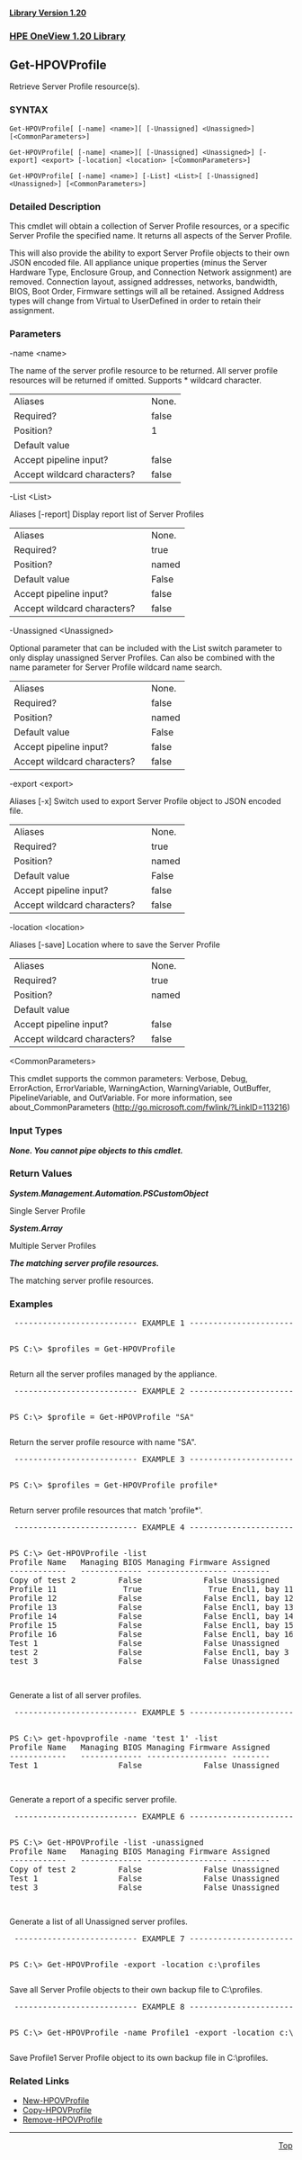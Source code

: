 ﻿<a name="top"></a>
 <h4><a href="#1.20">Library Version 1.20</a></h4>
 <a name="1.20"></a>

### <u>HPE OneView 1.20 Library</u>

## Get-HPOVProfile
<p>
Retrieve Server Profile resource(s).

### SYNTAX
<p>
<pre><code>Get-HPOVProfile[ [-name] &lt;name&gt;][ [-Unassigned] &lt;Unassigned&gt;] [&lt;CommonParameters&gt;]</code></pre>
 <pre><code>Get-HPOVProfile[ [-name] &lt;name&gt;][ [-Unassigned] &lt;Unassigned&gt;] [-export] &lt;export&gt; [-location] &lt;location&gt; [&lt;CommonParameters&gt;]</code></pre>
 <pre><code>Get-HPOVProfile[ [-name] &lt;name&gt;] [-List] &lt;List&gt;[ [-Unassigned] &lt;Unassigned&gt;] [&lt;CommonParameters&gt;]</code></pre>

### Detailed Description
<p>
This cmdlet will obtain a collection of Server Profile resources, or a specific Server Profile the specified name. It returns all aspects of the Server Profile.

This will also provide the ability to export Server Profile objects to their own JSON encoded file.  All appliance unique properties (minus the Server Hardware Type, Enclosure Group, and Connection Network assignment) are removed.  Connection layout, assigned addresses, networks, bandwidth, BIOS, Boot Order, Firmware settings will all be retained.  Assigned Address types will change from Virtual to UserDefined in order to retain their assignment.


### Parameters

-name &lt;name&gt;<p>
The name of the server profile resource to be returned.  All server profile resources will be returned if omitted.  Supports * wildcard character.

<table><tbody><tr><td>Aliases</td><td>None.</td></tr><tr><td>Required?</td><td>false</td></tr><tr><td>Position?</td><td>1</td></tr><tr><td>Default value</td><td></td></tr><tr><td>Accept pipeline input?</td><td>false</td></tr><tr><td>Accept wildcard characters?&nbsp;&nbsp;&nbsp; </td><td>false</td></tr></tbody></table>

 -List &lt;List&gt;<p>
Aliases [-report]
Display report list of Server Profiles

<table><tbody><tr><td>Aliases</td><td>None.</td></tr><tr><td>Required?</td><td>true</td></tr><tr><td>Position?</td><td>named</td></tr><tr><td>Default value</td><td>False</td></tr><tr><td>Accept pipeline input?</td><td>false</td></tr><tr><td>Accept wildcard characters?&nbsp;&nbsp;&nbsp; </td><td>false</td></tr></tbody></table>

 -Unassigned &lt;Unassigned&gt;<p>
Optional parameter that can be included with the List switch parameter to only display unassigned Server Profiles.  Can also be combined with the name parameter for Server Profile wildcard name search.

<table><tbody><tr><td>Aliases</td><td>None.</td></tr><tr><td>Required?</td><td>false</td></tr><tr><td>Position?</td><td>named</td></tr><tr><td>Default value</td><td>False</td></tr><tr><td>Accept pipeline input?</td><td>false</td></tr><tr><td>Accept wildcard characters?&nbsp;&nbsp;&nbsp; </td><td>false</td></tr></tbody></table>

 -export &lt;export&gt;<p>
Aliases [-x]
Switch used to export Server Profile object to JSON encoded file.

<table><tbody><tr><td>Aliases</td><td>None.</td></tr><tr><td>Required?</td><td>true</td></tr><tr><td>Position?</td><td>named</td></tr><tr><td>Default value</td><td>False</td></tr><tr><td>Accept pipeline input?</td><td>false</td></tr><tr><td>Accept wildcard characters?&nbsp;&nbsp;&nbsp; </td><td>false</td></tr></tbody></table>

 -location &lt;location&gt;<p>
Aliases [-save]
Location where to save the Server Profile

<table><tbody><tr><td>Aliases</td><td>None.</td></tr><tr><td>Required?</td><td>true</td></tr><tr><td>Position?</td><td>named</td></tr><tr><td>Default value</td><td></td></tr><tr><td>Accept pipeline input?</td><td>false</td></tr><tr><td>Accept wildcard characters?&nbsp;&nbsp;&nbsp; </td><td>false</td></tr></tbody></table>

 &lt;CommonParameters&gt;

This cmdlet supports the common parameters: Verbose, Debug, ErrorAction, ErrorVariable, WarningAction, WarningVariable, OutBuffer, PipelineVariable, and OutVariable. For more information, see about_CommonParameters (<a href="http://go.microsoft.com/fwlink/?LinkID=113216">http://go.microsoft.com/fwlink/?LinkID=113216</a>)<p>

### Input Types

_**None.  You cannot pipe objects to this cmdlet.**_
 


### Return Values

_**System.Management.Automation.PSCustomObject**_
 
Single Server Profile

 _**System.Array**_
 
Multiple Server Profiles

 _**The matching server profile resources.**_
 

 The matching server profile resources.



### Examples

<pre> -------------------------- EXAMPLE 1 --------------------------<p>
PS C:\> $profiles = Get-HPOVProfile
</pre>
Return all the server profiles managed by the appliance.


 <pre> -------------------------- EXAMPLE 2 --------------------------<p>
PS C:\> $profile = Get-HPOVProfile "SA"
</pre>
Return the server profile resource with name "SA".


 <pre> -------------------------- EXAMPLE 3 --------------------------<p>
PS C:\> $profiles = Get-HPOVProfile profile*
</pre>
Return server profile resources that match 'profile*'.


 <pre> -------------------------- EXAMPLE 4 --------------------------<p>
PS C:\> Get-HPOVProfile -list
Profile Name   Managing BIOS Managing Firmware Assigned      State
------------   ------------- ----------------- --------      -----
Copy of test 2         False             False Unassigned    Normal
Profile 11              True              True Encl1, bay 11 Normal
Profile 12             False             False Encl1, bay 12 Normal
Profile 13             False             False Encl1, bay 13 Normal
Profile 14             False             False Encl1, bay 14 Normal
Profile 15             False             False Encl1, bay 15 Normal
Profile 16             False             False Encl1, bay 16 Normal
Test 1                 False             False Unassigned    Normal
test 2                 False             False Encl1, bay 3  Normal
test 3                 False             False Unassigned    Normal

</pre>
Generate a list of all server profiles.


 <pre> -------------------------- EXAMPLE 5 --------------------------<p>
PS C:\> get-hpovprofile -name 'test 1' -list
Profile Name   Managing BIOS Managing Firmware Assigned      State
------------   ------------- ----------------- --------      -----
Test 1                 False             False Unassigned    Normal

</pre>
Generate a report of a specific server profile.


 <pre> -------------------------- EXAMPLE 6 --------------------------<p>
PS C:\> Get-HPOVProfile -list -unassigned
Profile Name   Managing BIOS Managing Firmware Assigned      State
------------   ------------- ----------------- --------      -----
Copy of test 2         False             False Unassigned    Normal
Test 1                 False             False Unassigned    Normal
test 3                 False             False Unassigned    Normal

</pre>
Generate a list of all Unassigned server profiles.


 <pre> -------------------------- EXAMPLE 7 --------------------------<p>
PS C:\> Get-HPOVProfile -export -location c:\profiles
</pre>
Save all Server Profile objects to their own backup file to C:\profiles.


 <pre> -------------------------- EXAMPLE 8 --------------------------<p>
PS C:\> Get-HPOVProfile -name Profile1 -export -location c:\profiles
</pre>
Save Profile1 Server Profile object to its own backup file in C:\profiles.



### Related Links

* [New-HPOVProfile](https://github.com/HewlettPackard/POSH-HPOneView/wiki/New-HPOVProfile)
* [Copy-HPOVProfile](https://github.com/HewlettPackard/POSH-HPOneView/wiki/Copy-HPOVProfile)
* [Remove-HPOVProfile](https://github.com/HewlettPackard/POSH-HPOneView/wiki/Remove-HPOVProfile)


***
<div align=right><a href="#Top">Top</a></div>
